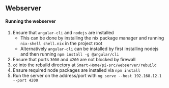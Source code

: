## Webserver

#### Running the webserver

1. Ensure that `angular-cli` and `nodejs` are installed
    - This can be done by installing the nix package manager and running `nix-shell shell.nix` in the project root
    - Alternatively `angular-cli` can be installed by first installing nodejs and then running `npm install -g @angular/cli`
1. Ensure that ports `3000` and `4200` are not blocked by firewall
1. `cd` into the rebuild directory at `Smart-Home/pi-src/webserver/rebuild`
1. Ensure required node packages are installed via `npm install`
1. Run the server on the address/port with `ng serve --host 192.168.12.1 --port 4200`
